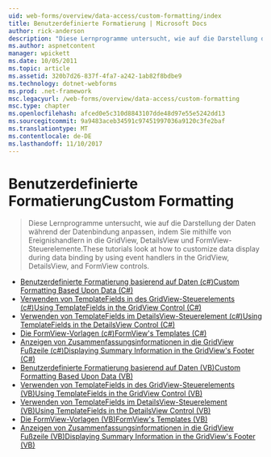 ```yaml
---
uid: web-forms/overview/data-access/custom-formatting/index
title: Benutzerdefinierte Formatierung | Microsoft Docs
author: rick-anderson
description: "Diese Lernprogramme untersucht, wie auf die Darstellung der Daten während der Datenbindung anpassen, indem Sie mithilfe von Ereignishandlern in die GridView, DetailsView und FormView-Steuerelemente."
ms.author: aspnetcontent
manager: wpickett
ms.date: 10/05/2011
ms.topic: article
ms.assetid: 320b7d26-837f-4fa7-a242-1ab82f8bdbe9
ms.technology: dotnet-webforms
ms.prod: .net-framework
msc.legacyurl: /web-forms/overview/data-access/custom-formatting
msc.type: chapter
ms.openlocfilehash: afced0e5c310d8843107dde48d97e55e5242dd13
ms.sourcegitcommit: 9a9483aceb34591c97451997036a9120c3fe2baf
ms.translationtype: MT
ms.contentlocale: de-DE
ms.lasthandoff: 11/10/2017
---
```

<a name="custom-formatting"></a><span data-ttu-id="63b4d-103">Benutzerdefinierte Formatierung</span><span class="sxs-lookup"><span data-stu-id="63b4d-103">Custom Formatting</span></span>
====================
> <span data-ttu-id="63b4d-104">Diese Lernprogramme untersucht, wie auf die Darstellung der Daten während der Datenbindung anpassen, indem Sie mithilfe von Ereignishandlern in die GridView, DetailsView und FormView-Steuerelemente.</span><span class="sxs-lookup"><span data-stu-id="63b4d-104">These tutorials look at how to customize data display during data binding by using event handlers in the GridView, DetailsView, and FormView controls.</span></span>


- [<span data-ttu-id="63b4d-105">Benutzerdefinierte Formatierung basierend auf Daten (c#)</span><span class="sxs-lookup"><span data-stu-id="63b4d-105">Custom Formatting Based Upon Data (C#)</span></span>](custom-formatting-based-upon-data-cs.md)
- [<span data-ttu-id="63b4d-106">Verwenden von TemplateFields in des GridView-Steuerelements (c#)</span><span class="sxs-lookup"><span data-stu-id="63b4d-106">Using TemplateFields in the GridView Control (C#)</span></span>](using-templatefields-in-the-gridview-control-cs.md)
- [<span data-ttu-id="63b4d-107">Verwenden von TemplateFields im DetailsView-Steuerelement (c#)</span><span class="sxs-lookup"><span data-stu-id="63b4d-107">Using TemplateFields in the DetailsView Control (C#)</span></span>](using-templatefields-in-the-detailsview-control-cs.md)
- [<span data-ttu-id="63b4d-108">Die FormView-Vorlagen (c#)</span><span class="sxs-lookup"><span data-stu-id="63b4d-108">FormView's Templates (C#)</span></span>](using-the-formview-s-templates-cs.md)
- [<span data-ttu-id="63b4d-109">Anzeigen von Zusammenfassungsinformationen in die GridView Fußzeile (c#)</span><span class="sxs-lookup"><span data-stu-id="63b4d-109">Displaying Summary Information in the GridView's Footer (C#)</span></span>](displaying-summary-information-in-the-gridview-s-footer-cs.md)
- [<span data-ttu-id="63b4d-110">Benutzerdefinierte Formatierung basierend auf Daten (VB)</span><span class="sxs-lookup"><span data-stu-id="63b4d-110">Custom Formatting Based Upon Data (VB)</span></span>](custom-formatting-based-upon-data-vb.md)
- [<span data-ttu-id="63b4d-111">Verwenden von TemplateFields in des GridView-Steuerelements (VB)</span><span class="sxs-lookup"><span data-stu-id="63b4d-111">Using TemplateFields in the GridView Control (VB)</span></span>](using-templatefields-in-the-gridview-control-vb.md)
- [<span data-ttu-id="63b4d-112">Verwenden von TemplateFields im DetailsView-Steuerelement (VB)</span><span class="sxs-lookup"><span data-stu-id="63b4d-112">Using TemplateFields in the DetailsView Control (VB)</span></span>](using-templatefields-in-the-detailsview-control-vb.md)
- [<span data-ttu-id="63b4d-113">Die FormView-Vorlagen (VB)</span><span class="sxs-lookup"><span data-stu-id="63b4d-113">FormView's Templates (VB)</span></span>](using-the-formview-s-templates-vb.md)
- [<span data-ttu-id="63b4d-114">Anzeigen von Zusammenfassungsinformationen in die GridView Fußzeile (VB)</span><span class="sxs-lookup"><span data-stu-id="63b4d-114">Displaying Summary Information in the GridView's Footer (VB)</span></span>](displaying-summary-information-in-the-gridview-s-footer-vb.md)
